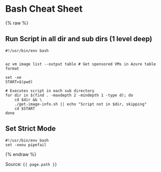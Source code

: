 # Bash Cheat Sheet

{% raw  %}

## Run Script in all dir and sub dirs (1 level deep)
```
#!/usr/bin/env bash


az vm image list --output table # Get sponsored VMs in Azure table format

set -xe
START=$(pwd)

# Executes script in each sub directory
for dir in $(find . -maxdepth 2 -mindepth 1 -type d); do
    cd $dir && \
    ./get-image-info.sh || echo "Script not in $dir, skipping"
    cd $START
done
```

## Set Strict Mode
```
#!/usr/bin/env bash
set -xeou pipefail
```

{% endraw  %}

Source: `{{ page.path }}`